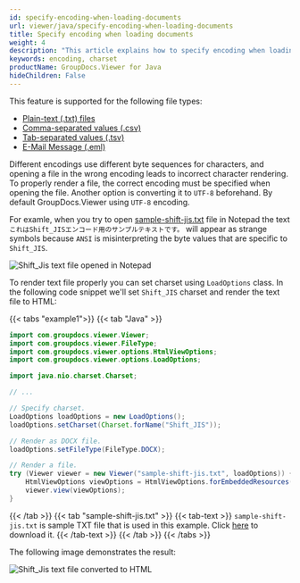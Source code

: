 ```yaml
---
id: specify-encoding-when-loading-documents
url: viewer/java/specify-encoding-when-loading-documents
title: Specify encoding when loading documents
weight: 4
description: "This article explains how to specify encoding when loading documents with GroupDocs.Viewer within your Java applications."
keywords: encoding, charset
productName: GroupDocs.Viewer for Java
hideChildren: False
---
```


This feature is supported for the following file types:

* [Plain-text (.txt) files](https://docs.fileformat.com/word-processing/txt/)
* [Comma-separated values (.csv)](https://docs.fileformat.com/spreadsheet/csv/)
* [Tab-separated values (.tsv)](https://docs.fileformat.com/spreadsheet/tsv/)
* [E-Mail Message (.eml)](https://docs.fileformat.com/email/eml/)

Different encodings use different byte sequences for characters, and opening a file in the wrong encoding leads to incorrect character rendering. To properly render a file, the correct encoding must be specified when opening the file. Another option is converting it to `UTF-8` beforehand. By default GroupDocs.Viewer using `UTF-8` encoding.

For examle, when you try to open [sample-shift-jis.txt](/viewer/java/sample-files/developer-guide/loading-documents/specify-encoding-when-loading-documents/sample-shift-jis.txt) file in Notepad the text `これはShift_JISエンコード用のサンプルテキストです。` will appear as strange symbols because `ANSI` is misinterpreting the byte values that are specific to `Shift_JIS`.

![Shift_Jis text file opened in Notepad](/viewer/java/images/developer-guide/loading-documents/specify-encoding-when-loading-documents/shift-jis-in-notepad.png)

To render text file properly you can set charset using `LoadOptions` class. In the following code snippet we'll set `Shift_JIS` charset and render the text file to HTML:

{{< tabs "example1">}}
{{< tab "Java" >}}
```java
import com.groupdocs.viewer.Viewer;
import com.groupdocs.viewer.FileType;
import com.groupdocs.viewer.options.HtmlViewOptions;
import com.groupdocs.viewer.options.LoadOptions;

import java.nio.charset.Charset;

// ...

// Specify charset.
LoadOptions loadOptions = new LoadOptions();
loadOptions.setCharset(Charset.forName("Shift_JIS"));

// Render as DOCX file.
loadOptions.setFileType(FileType.DOCX);

// Render a file.
try (Viewer viewer = new Viewer("sample-shift-jis.txt", loadOptions)) {
    HtmlViewOptions viewOptions = HtmlViewOptions.forEmbeddedResources();
    viewer.view(viewOptions);
}
```
{{< /tab >}}
{{< tab "sample-shift-jis.txt" >}}
{{< tab-text >}}
`sample-shift-jis.txt` is sample TXT file that is used in this example. Click [here](/viewer/java/sample-files/developer-guide/loading-documents/specify-encoding-when-loading-documents/sample-shift-jis.txt) to download it.
{{< /tab-text >}}
{{< /tab >}}
{{< /tabs >}}

The following image demonstrates the result:

![Shift_Jis text file converted to HTML](/viewer/java/images/developer-guide/loading-documents/specify-encoding-when-loading-documents/shift-jis-converted-to-html.png)

